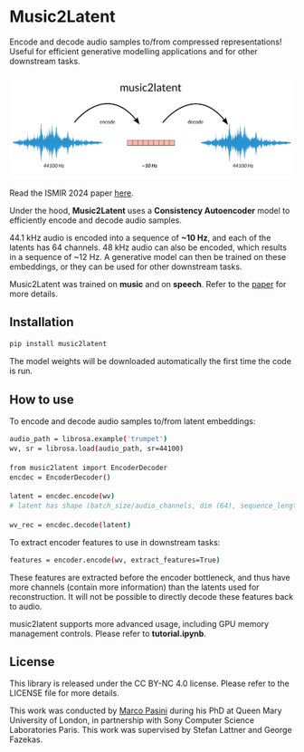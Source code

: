 # Music2Latent
Encode and decode audio samples to/from compressed representations! Useful for efficient generative modelling applications and for other downstream tasks.

![music2latent](music2latent.png)

Read the ISMIR 2024 paper [here](https://arxiv.org/abs/2408.06500).

Under the hood, __Music2Latent__ uses a __Consistency Autoencoder__ model to efficiently encode and decode audio samples.

44.1 kHz audio is encoded into a sequence of __~10 Hz__, and each of the latents has 64 channels.
48 kHz audio can also be encoded, which results in a sequence of ~12 Hz.
A generative model can then be trained on these embeddings, or they can be used for other downstream tasks.

Music2Latent was trained on __music__ and on __speech__. Refer to the [paper](https://arxiv.org/abs/2408.06500) for more details.


## Installation

   ```bash
   pip install music2latent
   ```
The model weights will be downloaded automatically the first time the code is run.


## How to use
To encode and decode audio samples to/from latent embeddings:
   ```bash
   audio_path = librosa.example('trumpet')
   wv, sr = librosa.load(audio_path, sr=44100)

   from music2latent import EncoderDecoder
   encdec = EncoderDecoder()

   latent = encdec.encode(wv)
   # latent has shape (batch_size/audio_channels, dim (64), sequence_length)

   wv_rec = encdec.decode(latent)
   ```
To extract encoder features to use in downstream tasks:
   ```bash
   features = encoder.encode(wv, extract_features=True)
   ```
These features are extracted before the encoder bottleneck, and thus have more channels (contain more information) than the latents used for reconstruction. It will not be possible to directly decode these features back to audio.

music2latent supports more advanced usage, including GPU memory management controls. Please refer to __tutorial.ipynb__.


## License
This library is released under the CC BY-NC 4.0 license. Please refer to the LICENSE file for more details.



This work was conducted by [Marco Pasini](https://twitter.com/marco_ppasini) during his PhD at Queen Mary University of London, in partnership with Sony Computer Science Laboratories Paris.
This work was supervised by Stefan Lattner and George Fazekas.